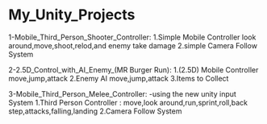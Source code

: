 # My_Unity_Projects

1-Mobile_Third_Person_Shooter_Controller:
1.Simple Mobile Controller look around,move,shoot,relod,and enemy take damage
2.simple Camera Follow System


2-2.5D_Control_with_AI_Enemy_(MR Burger Run):
1.(2.5D) Mobile Controller move,jump,attack
2.Enemy AI move,jump,attack
3.Items to Collect


3-Mobile_Third_Person_Melee_Controller:
-using the new unity input System
1.Third Person Controller : move,look around,run,sprint,roll,back step,attacks,falling,landing
2.Camera Follow System
